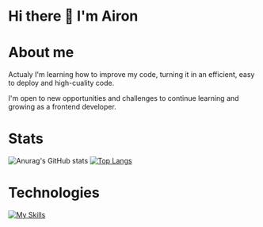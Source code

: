 # Hi there 👋 I'm Airon

# About me

Actualy I'm learning how to improve my code, turning it in an efficient, easy to deploy and high-cuality code.

I'm open to new opportunities and challenges to continue learning and growing as a frontend developer.

<!-- [![Anurag's GitHub stats](https://github-readme-stats.vercel.app/api?username=AironRuda)](https://github.com/anuraghazra/github-readme-stats) -->
<!-- ![Anurag's GitHub stats](https://github-readme-stats.vercel.app/api?username=AironRuda&show_icons=true&theme=transparent) -->
<!-- [![Top Langs](https://github-readme-stats.vercel.app/api/top-langs/?username=AironRuda)](https://github.com/anuraghazra/github-readme-stats) -->
# Stats
<!-- <a href="https://git.io/typing-svg"><img src="https://readme-typing-svg.demolab.com?font=Roboto&weight=700&pause=1000&width=435&lines=My+Github+stats+%F0%9F%98%81" alt="Typing SVG" /></a> -->
<!-- [![Anurag's GitHub stats](https://github-readme-stats.vercel.app/api?username=AironRuda)](https://github.com/anuraghazra/github-readme-stats) -->
![Anurag's GitHub stats](https://github-readme-stats.vercel.app/api?username=AironRuda&show_icons=true&theme=transparent)
[![Top Langs](https://github-readme-stats.vercel.app/api/top-langs/?username=AironRuda&layout=compact&theme=dark)](https://github.com/anuraghazra/github-readme-stats)

# Technologies

[![My Skills](https://skillicons.dev/icons?i=react,vue,ts,js,redux,vite,firebase,git,github,tailwind,sass,bootstrap,css,html)](https://skillicons.dev)

<!--
**AironRuda/AironRuda** is a ✨ _special_ ✨ repository because its `README.md` (this file) appears on your GitHub profile.

Here are some ideas to get you started:

- 🔭 I’m currently working on ...
- 🌱 I’m currently learning ...
- 👯 I’m looking to collaborate on ...
- 🤔 I’m looking for help with ...
- 💬 Ask me about ...
- 📫 How to reach me: ...
- 😄 Pronouns: ...
- ⚡ Fun fact: ...
-->
